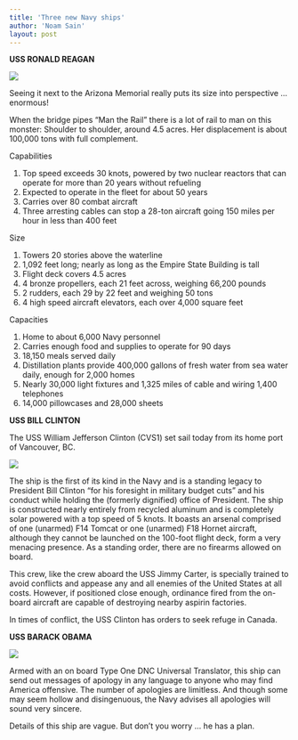 ```yaml
---
title: 'Three new Navy ships'
author: 'Noam Sain'
layout: post
---
```


**USS RONALD REAGAN**

![](/assets/2017-05-uss-reagan.jpg)

Seeing it next to the Arizona Memorial really puts its size into perspective … enormous!

When the bridge pipes “Man the Rail” there is a lot of rail to man on this monster: Shoulder to shoulder, around 4.5 acres. Her displacement is about 100,000 tons with full complement.

Capabilities

1. Top speed exceeds 30 knots, powered by two nuclear reactors that can operate for more than 20 years without refueling
2. Expected to operate in the fleet for about 50 years
3. Carries over 80 combat aircraft
4. Three arresting cables can stop a 28-ton aircraft going 150 miles per hour in less than 400 feet

Size

1. Towers 20 stories above the waterline
2. 1,092 feet long; nearly as long as the Empire State Building is tall
3. Flight deck covers 4.5 acres
4. 4 bronze propellers, each 21 feet across, weighing 66,200 pounds
5. 2 rudders, each 29 by 22 feet and weighing 50 tons
6. 4 high speed aircraft elevators, each over 4,000 square feet

Capacities

1. Home to about 6,000 Navy personnel
2. Carries enough food and supplies to operate for 90 days
3. 18,150 meals served daily
4. Distillation plants provide 400,000 gallons of fresh water from sea water daily, enough for 2,000 homes
5. Nearly 30,000 light fixtures and 1,325 miles of cable and wiring 1,400 telephones
6. 14,000 pillowcases and 28,000 sheets

**USS BILL CLINTON**

The USS William Jefferson Clinton (CVS1) set sail today from its home port of Vancouver, BC.

![](/assets/2017-05-uss-clinton.jpg)

The ship is the first of its kind in the Navy and is a standing legacy to President Bill Clinton “for his foresight in military budget cuts” and his conduct while holding the (formerly dignified) office of President. The ship is constructed nearly entirely from recycled aluminum and is completely solar powered with a top speed of 5 knots. It boasts an arsenal comprised of one (unarmed) F14 Tomcat or one (unarmed) F18 Hornet aircraft, although they cannot be launched on the 100-foot flight deck, form a very menacing presence. As a standing order, there are no firearms allowed on board.

This crew, like the crew aboard the USS Jimmy Carter, is specially trained to avoid conflicts and appease any and all enemies of the United States at all costs. However, if positioned close enough, ordinance fired from the on-board aircraft are capable of destroying nearby aspirin factories.

In times of conflict, the USS Clinton has orders to seek refuge in Canada.

**USS BARACK OBAMA**

![](/assets/2017-05-uss-obama.jpg)

Armed with an on board Type One DNC Universal Translator, this ship can send out messages of apology in any language to anyone who may find America offensive. The number of apologies are limitless. And though some may seem hollow and disingenuous, the Navy advises all apologies will sound very sincere.

Details of this ship are vague. But don’t you worry … he has a plan.